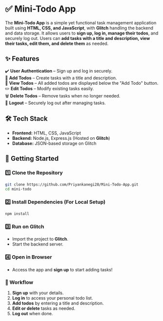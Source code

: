 # ✅ Mini-Todo App  

The **Mini-Todo App** is a simple yet functional task management application built using **HTML, CSS, and JavaScript**, with **Glitch** handling the backend and data storage. It allows users to **sign up, log in, manage their todos**, and securely log out. Users can **add tasks with a title and description, view their tasks, edit them, and delete them** as needed.  

## ✨ Features  

✔️ **User Authentication** – Sign up and log in securely.  
📝 **Add Todos** – Create tasks with a title and description.  
📌 **View Todos** – All added todos are displayed below the "Add Todo" button.  
✏️ **Edit Todos** – Modify existing tasks easily.  
🗑️ **Delete Todos** – Remove tasks when no longer needed.  
👤 **Logout** – Securely log out after managing tasks.  

## 🛠️ Tech Stack  

- **Frontend:** HTML, CSS, JavaScript  
- **Backend:** Node.js, Express.js (Hosted on **Glitch**)  
- **Database:** JSON-based storage on Glitch  

## 🚀 Getting Started  

### 1️⃣ Clone the Repository  
```sh
git clone https://github.com/Priyankanegi28/Mini-Todo-App.git 
cd mini-todo  
```  

### 2️⃣ Install Dependencies (For Local Setup)  
```sh
npm install  
```  

### 3️⃣ Run on Glitch  
- Import the project to **Glitch**.  
- Start the backend server.  

### 4️⃣ Open in Browser  
- Access the app and **sign up** to start adding tasks!  

### 🔄 Workflow  
1. **Sign up** with your details.  
2. **Log in** to access your personal todo list.  
3. **Add todos** by entering a title and description.  
4. **Edit or delete** tasks as needed.  
5. **Log out** when done.  
